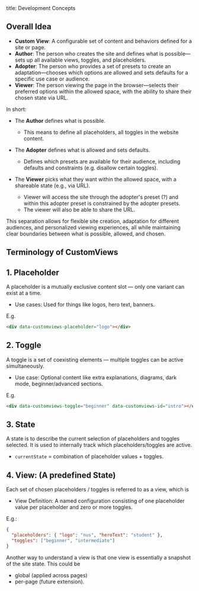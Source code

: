<frontmatter>
  title: Development Concepts
</frontmatter>

<br>



## Overall Idea

- **Custom View**: A configurable set of content and behaviors defined for a site or page.
- **Author**: The person who creates the site and defines what is possible—sets up all available views, toggles, and placeholders.
- **Adopter**: The person who provides a set of presets to create an adaptation—chooses which options are allowed and sets defaults for a specific use case or audience.
- **Viewer**: The person viewing the page in the browser—selects their preferred options within the allowed space, with the ability to share their chosen state via URL.

In short:
- The **Author** defines what is possible.
  - This means to define all placeholders, all toggles in the website content.

- The **Adopter** defines what is allowed and sets defaults.
  - Defines which presets are available for their audience, including defaults and constraints (e.g. disallow certain toggles).

- The **Viewer** picks what they want within the allowed space, with a shareable state (e.g., via URL).
  - Viewer will access the site through the adopter's preset (?) and within this adopter preset is constrained by the adopter presets.
  - The viewer will also be able to share the URL.

This separation allows for flexible site creation, adaptation for different audiences, and personalized viewing experiences, all while maintaining clear boundaries between what is possible, allowed, and chosen.


## Terminology of CustomViews

## 1. Placeholder

A placeholder is a mutually exclusive content slot — only one variant can exist at a time.
* Use cases: Used for things like logos, hero text, banners.

E.g.
```html
<div data-customviews-placeholder="logo"></div>
```

## 2. Toggle

A toggle is a set of coexisting elements — multiple toggles can be active simultaneously.
* Use case: Optional content like extra explanations, diagrams, dark mode, beginner/advanced sections.

E.g.
```html
<div data-customviews-toggle="beginner" data-customviews-id="intro"></div>
```

## 3. State

A state is to describe the current selection of placeholders and toggles selected. It is used to internally track which placeholders/toggles are active.
* `currentState` = combination of placeholder values + toggles.

## 4. View: (A predefined State)

Each set of chosen placeholders / toggles is referred to as a view, which is
* View Definition: A named configuration consisting of one placeholder value per placeholder and zero or more toggles.

E.g.:

```json
{
  "placeholders": { "logo": "nus", "heroText": "student" },
  "toggles": ["beginner", "intermediate"]
}
```

Another way to understand a view is that one view is essentially a snapshot of the site state. This could be 
* global (applied across pages)
* per-page (future extension).